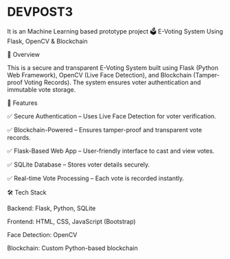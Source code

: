 # DEVPOST3
It is an Machine Learning based prototype project 
🗳️ E-Voting System Using Flask, OpenCV & Blockchain

🚀 Overview

This is a secure and transparent E-Voting System built using Flask (Python Web Framework), OpenCV (Live Face Detection), and Blockchain (Tamper-proof Voting Records). The system ensures voter authentication and immutable vote storage.

📌 Features

✅ Secure Authentication – Uses Live Face Detection for voter verification.

✅ Blockchain-Powered – Ensures tamper-proof and transparent vote records.

✅ Flask-Based Web App – User-friendly interface to cast and view votes.

✅ SQLite Database – Stores voter details securely.

✅ Real-time Vote Processing – Each vote is recorded instantly.

🛠️ Tech Stack

Backend: Flask, Python, SQLite

Frontend: HTML, CSS, JavaScript (Bootstrap)

Face Detection: OpenCV

Blockchain: Custom Python-based blockchain

